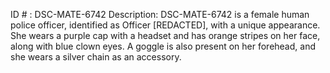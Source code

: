 ID # : DSC-MATE-6742
Description: DSC-MATE-6742 is a female human police officer, identified as Officer [REDACTED], with a unique appearance. She wears a purple cap with a headset and has orange stripes on her face, along with blue clown eyes. A goggle is also present on her forehead, and she wears a silver chain as an accessory.